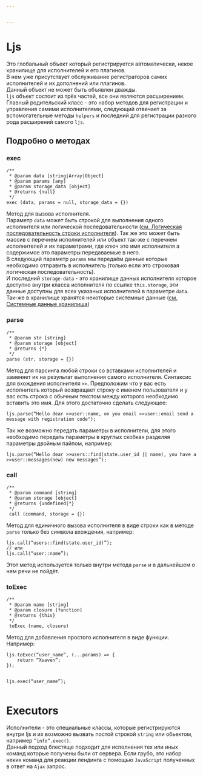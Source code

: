 ```yaml
---


---
```


<h1 id="ljs">Ljs</h1>
<p>Это глобальный объект который регистрируется автоматически, некое хранилище для исполнителей и его плагинов.<br>
В нем уже присутствует обслуживание регистраторов самих исполнителей и их дополнений или плагинов.<br>
Данный объект не может быть объявлен дважды.<br>
<code>ljs</code>  объект состоит из трёх частей, все они являются расширением. Главный родительский класс - это набор методов для регистрации и управления самими исполнителями, следующий отвечает за вспомогательные методы <code>helpers</code>  и последний для регистрации разного рода расширений самого <code>ljs</code>.</p>
<h2 id="подробно-о-методах">Подробно о методах</h2>
<h3 id="exec">exec</h3>
<pre><code>/**
 * @param data [string|Array|Object]
 * @param params [any]
 * @param storage_data [object]
 * @returns {null}
 */
exec (data, params = null, storage_data = {})
</code></pre>
<p>Метод для вызова исполнителя.<br>
Параметр <code>data</code> может быть строкой для выполнения одного исполнителя или логической последовательности (<a href="/">см. Логическая последовательность строки исполнителя</a>). Так же это может быть массив с перечнем исполнителей или объект так-же с перечнем исполнителей и их параметрами, где ключ это имя исполнителя а содержимое это параметры передаваемые в него.<br>
В следующий параметр <code>params</code> мы передаём данные которые необходимо отправить в исполнитель (только если это строковая логическая последовательность).<br>
И последний <code>storage-data</code> - это хранилище данных исполнителя которое доступно внутри класса исполнителя по ссылке <code>this.storage</code>, эти данные доступны для всех указаных исполнителей в параметре <code>data</code>. Так-же в хранилище хранятся некоторые системные данные (<a href="/">см. Системные данные хранилища</a>)</p>
<h3 id="parse">parse</h3>
<pre><code>/**
 * @param str [string]
 * @param storage [object]
 * @returns {*}
 */
parse (str, storage = {})
</code></pre>
<p>Метод для парсинга любой строки со вставками исполнителей и заменяет их на результат выполнения самого исполнителя. Синтаксис для вхождения исполнителя <code>&gt;&gt;</code>. Предположим что у вас есть исполнитель который возвращает строку с именем пользователя и у вас есть строка с обычным текстом между которого необходимо вставить это имя. Для этого достаточно сделать следующее:</p>
<pre><code>ljs.parse(“Hello dear &gt;&gt;user::name, on you email &gt;&gt;user::email send a message with registration code");
</code></pre>
<p>Так же возможно передать параметры в исполнители, для этого необходимо передать параметры в круглых скобках разделяя параметры двойным пайпом, например:</p>
<pre><code>ljs.parse(“Hello dear &gt;&gt;users::find(state.user_id || name), you have a &gt;&gt;user::messages(new) new messages”);
</code></pre>
<h3 id="call">call</h3>
<pre><code>/**
 * @param command [string]
 * @param storage [object]
 * @returns {undefined|*}
 */
 call (command, storage = {})
</code></pre>
<p>Метод для единичного вызова исполнителя в виде строки как в методе <code>parse</code> только без символа вхождения, например:</p>
<pre><code>ljs.call(“users::find(state.user_id)”);
// или
ljs.call(“user::name”);
</code></pre>
<p>Этот метод используется только внутри метода <code>parse</code> и в дальнейшем о нем речи не пойдёт.</p>
<h3 id="toexec">toExec</h3>
<pre><code>/**
 * @param name [string]
 * @param closure [function]
 * @returns {this}
 */
 toExec (name, closure)
</code></pre>
<p>Метод для добавления простого исполнителя в виде функции. Например:</p>
<pre><code>ljs.toExec(“user_name”, (...params) =&gt; {
    return “Xsaven”;
});

ljs.exec(“user_name”);
</code></pre>
<h1 id="executors">Executors</h1>
<p>Исполнители - это специальные классы, которые регистрируются внутри ljs и их возможно вызвать постой строкой <code>string</code> или обьектом, например <code>”info”.exec()</code>.<br>
Данный подход блестяще подходит для исполнения тех или иных команд которые получены были от сервера. Если грубо, это набор неких команд для реакции лендинга с помощью <code>JavaScript</code> полученных в ответ на <code>Ajax</code> запрос.</p>

